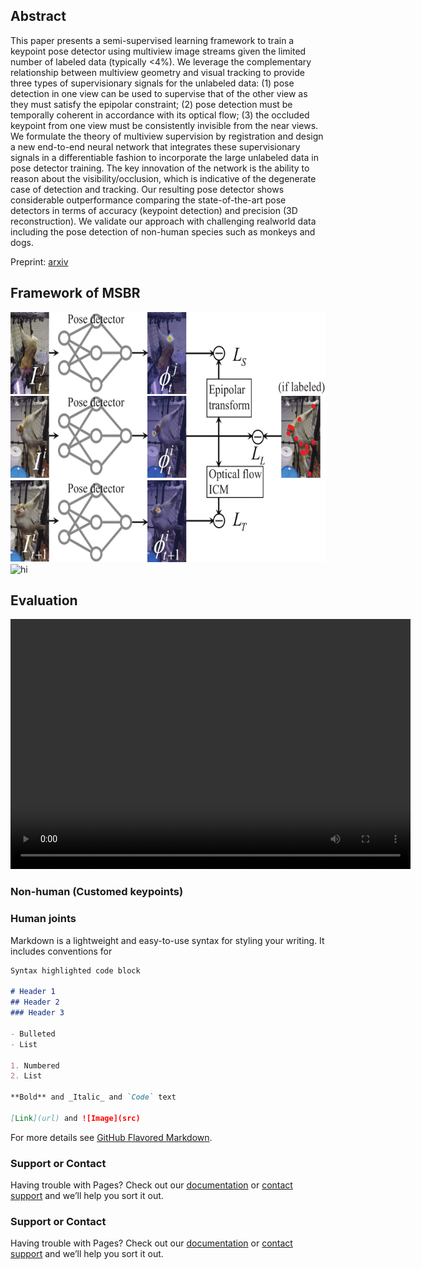 ## Abstract

This paper presents a semi-supervised learning framework to train a keypoint pose detector using multiview image streams given the limited number of labeled data (typically <4%). We leverage the complementary relationship between multiview geometry and visual tracking to provide three types of supervisionary signals for the unlabeled data: (1) pose detection in one view can be used to supervise that of the other view as they must satisfy the epipolar constraint; (2) pose detection must be temporally coherent in accordance with its optical flow; (3) the occluded keypoint from one view must be consistently invisible from the near views. We formulate the theory of multiview supervision by registration and design a new end-to-end neural network that integrates these supervisionary signals in a differentiable fashion to incorporate the large unlabeled data in pose detector training. The key innovation of the network is the ability to reason about the visibility/occlusion, which is indicative of the degenerate case of detection and tracking. Our resulting pose detector shows considerable outperformance comparing the state-of-the-art pose detectors in terms of accuracy (keypoint detection) and precision (3D reconstruction). We validate our approach with challenging realworld data including the pose detection of non-human species such as monkeys and dogs.

Preprint: [arxiv](https://arxiv.org/abs/1811.11251)

## Framework of MSBR
<img src="imgs/framework.png" width="640" height="400" alt="hi" class="inline"/>
<img src="imgs/mouse_epi.gif" width="300" height="300" alt="hi" class="inline"/>

## Evaluation 
<video src="vids/msbr.mp4" width="640" height="400" controls preload></video>

### Non-human (Customed keypoints)

### Human joints






Markdown is a lightweight and easy-to-use syntax for styling your writing. It includes conventions for

```markdown
Syntax highlighted code block

# Header 1
## Header 2
### Header 3

- Bulleted
- List

1. Numbered
2. List

**Bold** and _Italic_ and `Code` text

[Link](url) and ![Image](src)
```

For more details see [GitHub Flavored Markdown](https://guides.github.com/features/mastering-markdown/).


### Support or Contact

Having trouble with Pages? Check out our [documentation](https://help.github.com/categories/github-pages-basics/) or [contact support](https://github.com/contact) and we’ll help you sort it out.

### Support or Contact

Having trouble with Pages? Check out our [documentation](https://help.github.com/categories/github-pages-basics/) or [contact support](https://github.com/contact) and we’ll help you sort it out.
